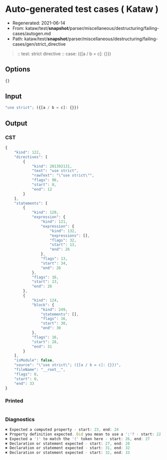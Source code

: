 # Auto-generated test cases ( Kataw )
- Regenerated: 2021-06-14
- From: kataw/test/__snapshot__/parser/miscellaneous/destructuring/failing-cases/autogen.md
- Path: kataw/test/__snapshot__/parser/miscellaneous/destructuring/failing-cases/gen/strict_directive
> :: test: strict directive
> :: case: ({[a / b = c]: {}})
## Options

`````js
{}
`````
## Input

`````js
"use strict"; ({[a / b = c]: {}})
`````
## Output

### CST

```javascript
{
    "kind": 122,
    "directives": [
        {
            "kind": 201392131,
            "text": "use strict",
            "rawText": "\"use strict\"",
            "flags": 96,
            "start": 0,
            "end": 12
        }
    ],
    "statements": [
        {
            "kind": 120,
            "expression": {
                "kind": 121,
                "expression": {
                    "kind": 132,
                    "expressions": [],
                    "flags": 32,
                    "start": 13,
                    "end": 26
                },
                "flags": 13,
                "start": 34,
                "end": 26
            },
            "flags": 16,
            "start": 13,
            "end": 26
        },
        {
            "kind": 124,
            "block": {
                "kind": 249,
                "statements": [],
                "flags": 16,
                "start": 30,
                "end": 30
            },
            "flags": 16,
            "start": 28,
            "end": 31
        }
    ],
    "isModule": false,
    "source": "\"use strict\"; ({[a / b = c]: {}})",
    "fileName": "__root__",
    "flags": 0,
    "start": 0,
    "end": 33
}
```

### Printed

```javascript

```

### Diagnostics

```javascript
✖ Expected a computed property - start: 23, end: 24
✖ Property definition expected. Did you mean to use a ':'? - start: 22, end: 24
✖ Expected a ')' to match the '(' token here - start: 26, end: 27
✖ Declaration or statement expected - start: 27, end: 28
✖ Declaration or statement expected - start: 31, end: 32
✖ Declaration or statement expected - start: 32, end: 33

```

